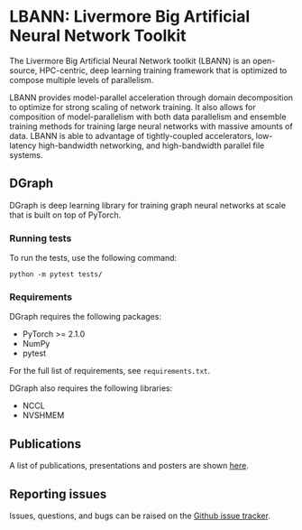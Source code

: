 # LBANN: Livermore Big Artificial Neural Network Toolkit

The Livermore Big Artificial Neural Network toolkit (LBANN) is an
open-source, HPC-centric, deep learning training framework that is
optimized to compose multiple levels of parallelism.

LBANN provides model-parallel acceleration through domain
decomposition to optimize for strong scaling of network training.  It
also allows for composition of model-parallelism with both data
parallelism and ensemble training methods for training large neural
networks with massive amounts of data.  LBANN is able to advantage of
tightly-coupled accelerators, low-latency high-bandwidth networking,
and high-bandwidth parallel file systems.

##  DGraph
DGraph is deep learning library for training graph neural networks at scale that is built on top of PyTorch.


### Running tests
To run the tests, use the following command:
```shell
python -m pytest tests/
```

### Requirements
DGraph requires the following packages:
- PyTorch >= 2.1.0
- NumPy
- pytest

For the full list of requirements, see `requirements.txt`.

DGraph also requires the following libraries:
- NCCL
- NVSHMEM

## Publications

A list of publications, presentations and posters are shown
[here](https://lbann.readthedocs.io/en/latest/publications.html).

## Reporting issues
Issues, questions, and bugs can be raised on the [Github issue
tracker](https://github.com/LBANN/DGraph/issues).
